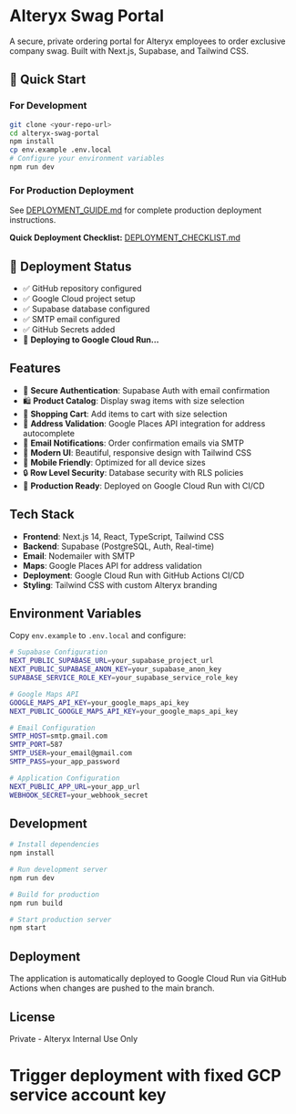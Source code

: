 # Alteryx Swag Portal

A secure, private ordering portal for Alteryx employees to order exclusive company swag. Built with Next.js, Supabase, and Tailwind CSS.

## 🚀 **Quick Start**

### For Development
```bash
git clone <your-repo-url>
cd alteryx-swag-portal
npm install
cp env.example .env.local
# Configure your environment variables
npm run dev
```

### For Production Deployment
See [DEPLOYMENT_GUIDE.md](./DEPLOYMENT_GUIDE.md) for complete production deployment instructions.

**Quick Deployment Checklist:** [DEPLOYMENT_CHECKLIST.md](./DEPLOYMENT_CHECKLIST.md)

## 🚀 **Deployment Status**
- ✅ GitHub repository configured
- ✅ Google Cloud project setup
- ✅ Supabase database configured
- ✅ SMTP email configured
- ✅ GitHub Secrets added
- 🔄 **Deploying to Google Cloud Run...**

## Features

- 🔐 **Secure Authentication**: Supabase Auth with email confirmation
- 🛍️ **Product Catalog**: Display swag items with size selection
- 🛒 **Shopping Cart**: Add items to cart with size selection
- 📍 **Address Validation**: Google Places API integration for address autocomplete
- 📧 **Email Notifications**: Order confirmation emails via SMTP
- 🎨 **Modern UI**: Beautiful, responsive design with Tailwind CSS
- 📱 **Mobile Friendly**: Optimized for all device sizes
- 🔒 **Row Level Security**: Database security with RLS policies
- 🚀 **Production Ready**: Deployed on Google Cloud Run with CI/CD

## Tech Stack

- **Frontend**: Next.js 14, React, TypeScript, Tailwind CSS
- **Backend**: Supabase (PostgreSQL, Auth, Real-time)
- **Email**: Nodemailer with SMTP
- **Maps**: Google Places API for address validation
- **Deployment**: Google Cloud Run with GitHub Actions CI/CD
- **Styling**: Tailwind CSS with custom Alteryx branding

## Environment Variables

Copy `env.example` to `.env.local` and configure:

```bash
# Supabase Configuration
NEXT_PUBLIC_SUPABASE_URL=your_supabase_project_url
NEXT_PUBLIC_SUPABASE_ANON_KEY=your_supabase_anon_key
SUPABASE_SERVICE_ROLE_KEY=your_supabase_service_role_key

# Google Maps API
GOOGLE_MAPS_API_KEY=your_google_maps_api_key
NEXT_PUBLIC_GOOGLE_MAPS_API_KEY=your_google_maps_api_key

# Email Configuration
SMTP_HOST=smtp.gmail.com
SMTP_PORT=587
SMTP_USER=your_email@gmail.com
SMTP_PASS=your_app_password

# Application Configuration
NEXT_PUBLIC_APP_URL=your_app_url
WEBHOOK_SECRET=your_webhook_secret
```

## Development

```bash
# Install dependencies
npm install

# Run development server
npm run dev

# Build for production
npm run build

# Start production server
npm start
```

## Deployment

The application is automatically deployed to Google Cloud Run via GitHub Actions when changes are pushed to the main branch.

## License

Private - Alteryx Internal Use Only
# Trigger deployment with fixed GCP service account key
